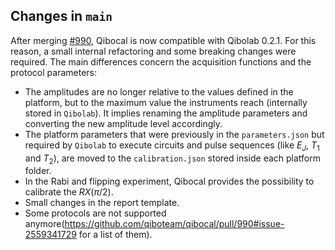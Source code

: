 ## Changes in `main`
After merging [#990](https://github.com/qiboteam/qibocal/pull/990), Qibocal is now compatible with Qibolab 0.2.1.
For this reason, a small internal refactoring and some breaking changes were required.
The main differences concern the acquisition functions and the protocol parameters:
- The amplitudes are no longer relative to the values defined in the platform, but to
the maximum value the instruments reach (internally stored in `Qibolab`).
It implies renaming the amplitude parameters and converting the new amplitude level accordingly.
- The platform parameters that were previously in the `parameters.json`
but required by `Qibolab` to execute circuits and pulse sequences (like $E_J$, $T_1$ and $T_2$),
are moved to the `calibration.json` stored inside each platform folder.
- In the Rabi and flipping experiment, Qibocal provides the possibility to calibrate the $RX(\pi/2)$.
- Small changes in the report template.
- Some protocols are not supported anymore(https://github.com/qiboteam/qibocal/pull/990#issue-2559341729
  for a list of them).
